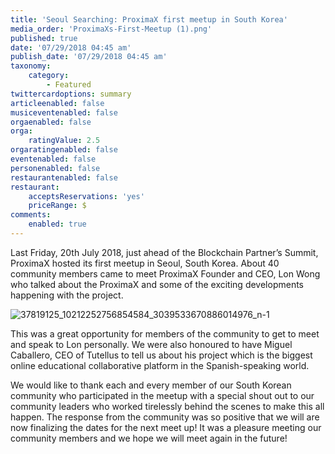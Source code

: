 ```yaml
---
title: 'Seoul Searching: ProximaX first meetup in South Korea'
media_order: 'ProximaXs-First-Meetup (1).png'
published: true
date: '07/29/2018 04:45 am'
publish_date: '07/29/2018 04:45 am'
taxonomy:
    category:
        - Featured
twittercardoptions: summary
articleenabled: false
musiceventenabled: false
orgaenabled: false
orga:
    ratingValue: 2.5
orgaratingenabled: false
eventenabled: false
personenabled: false
restaurantenabled: false
restaurant:
    acceptsReservations: 'yes'
    priceRange: $
comments:
    enabled: true
---
```


Last Friday, 20th July 2018, just ahead of the Blockchain Partner’s Summit, ProximaX hosted its first meetup in Seoul, South Korea. About 40 community members came to meet ProximaX Founder and CEO, Lon Wong who talked about the ProximaX and some of the exciting developments happening with the project. 

![37819125_10212252756854584_3039533670886014976_n-1](image://37819125_10212252756854584_3039533670886014976_n-1.jpg)

This was a great opportunity for members of the community to get to meet and speak to Lon personally. We were also honoured to have Miguel Caballero, CEO of Tutellus to tell us about his project which is the biggest online educational collaborative platform in the Spanish-speaking world.  

We would like to thank each and every member of our South Korean community who participated in the meetup with a special shout out to our community leaders who worked tirelessly behind the scenes to make this all happen.  The response from the community was so positive that we will are now finalizing the dates for the next meet up!  It was a pleasure meeting our community members and we hope we will meet again in the future!